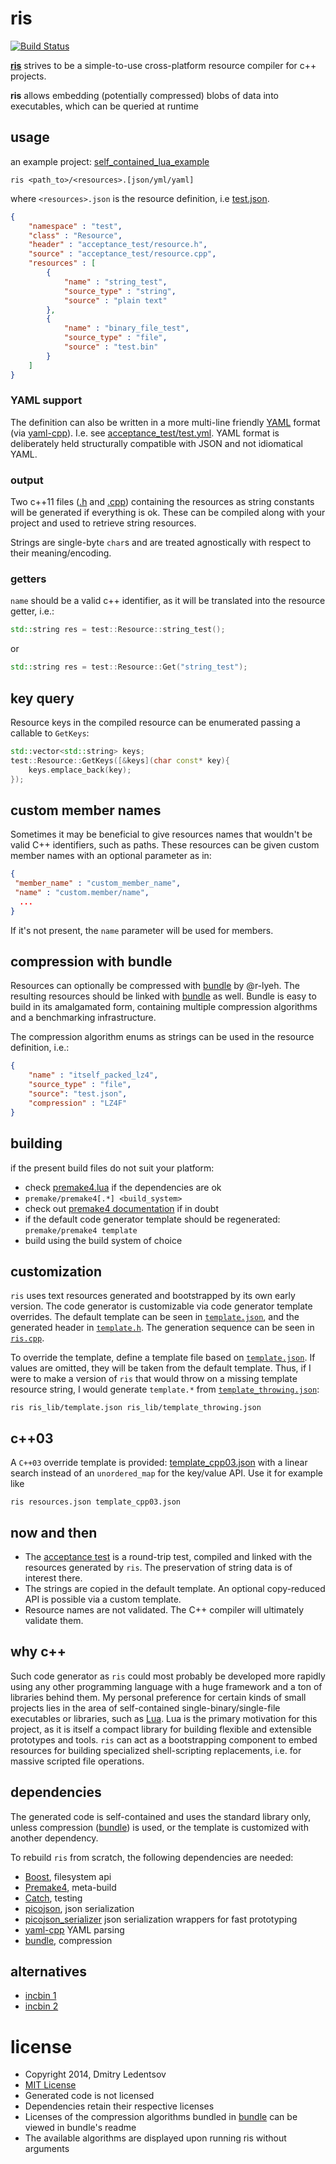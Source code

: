 ris
===

[![Build Status](https://travis-ci.org/d-led/ris.svg?branch=master)](https://travis-ci.org/d-led/ris)

[**ris**](https://github.com/d-led/ris) strives to be a simple-to-use cross-platform resource compiler for c++ projects.

**ris** allows embedding (potentially compressed) blobs of data into executables, which can be queried at runtime

usage
-----

an example project: [self_contained_lua_example](https://github.com/d-led/self_contained_lua_example)

`ris <path_to>/<resources>.[json/yml/yaml]`

where `<resources>.json` is the resource definition, i.e [test.json](acceptance_test/test.json).

```json
{
    "namespace" : "test",
    "class" : "Resource",
    "header" : "acceptance_test/resource.h",
    "source" : "acceptance_test/resource.cpp",
    "resources" : [
        {
            "name" : "string_test",
            "source_type" : "string",
            "source" : "plain text"
        },
        {
            "name" : "binary_file_test",
            "source_type" : "file",
            "source" : "test.bin"
        }
    ]
}
```

### YAML support ###

The definition can also be written in a more multi-line friendly [YAML](http://yaml.org/) format (via [yaml-cpp](https://github.com/jbeder/yaml-cpp)). I.e. see [acceptance_test/test.yml](acceptance_test/test.yml). YAML format is deliberately held structurally compatible with JSON and not idiomatical YAML.

### output ###

Two c++11 files ([.h](acceptance_test/resource.h) and [.cpp](acceptance_test/resource.h)) containing the resources as string constants will be generated if everything is ok. These can be compiled along with your project and used to retrieve string resources.

Strings are single-byte `char`s and are treated agnostically with respect to their meaning/encoding.

### getters ###

`name` should be a valid c++ identifier, as it will be translated into the resource getter, i.e.:

```cpp
std::string res = test::Resource::string_test();
```
or
```cpp
std::string res = test::Resource::Get("string_test");
```

key query
---------

Resource keys in the compiled resource can be enumerated passing a callable to `GetKeys`:

```cpp
std::vector<std::string> keys;
test::Resource::GetKeys([&keys](char const* key){
    keys.emplace_back(key);
});
```

custom member names
-------------------

Sometimes it may be beneficial to give resources names that wouldn't be valid C++ identifiers, such as paths. These resources can be given custom member names with an optional parameter as in:

```json
{
 "member_name" : "custom_member_name",
 "name" : "custom.member/name",
  ...
}
```

If it's not present, the `name` parameter will be used for members.

compression with bundle
-----------------------

Resources can optionally be compressed with [bundle](https://github.com/r-lyeh/bundle.git) by @r-lyeh. The resulting resources should be linked with [bundle](https://github.com/r-lyeh/bundle.git) as well. Bundle is easy to build in its amalgamated form, containing multiple compression algorithms and a benchmarking infrastructure.

The compression algorithm enums as strings can be used in the resource definition, i.e.:

```json
{
    "name" : "itself_packed_lz4",
    "source_type" : "file",
    "source": "test.json",
    "compression" : "LZ4F"
}
```

building
--------

if the present build files do not suit your platform:
- check [premake4.lua](premake4.lua) if the dependencies are ok
- `premake/premake4[.*] <build_system>`
- check out [premake4 documentation](http://industriousone.com/premake-quick-start) if in doubt
- if the default code generator template should be regenerated: `premake/premake4 template`
- build using the build system of choice

customization
-------------

`ris` uses text resources generated and bootstrapped by its own early version. The code generator is customizable via code generator template overrides. The default template can be seen in [`template.json`](ris_lib/template.json), and the generated header in [`template.h`](ris_lib/template.h). The generation sequence can be seen in [`ris.cpp`](ris_app/ris.cpp).

To override the template, define a template file based on [`template.json`](ris_lib/template.json). If values are omitted, they will be taken from the default template. Thus, if I were to make a version of `ris` that would throw on a missing template resource string, I would generate `template.*` from [`template_throwing.json`](ris_lib/template_throwing.json):

```
ris ris_lib/template.json ris_lib/template_throwing.json
```

c++03
-----

A `C++03` override template is provided: [template_cpp03.json](ris_lib/template_cpp03.json) with a linear search instead of an `unordered_map` for the key/value API. Use it for example like

```
ris resources.json template_cpp03.json
```

now and then
------------

- The [acceptance test](acceptance_test) is a round-trip test, compiled and linked with the resources generated by `ris`. The preservation of string data is of interest there.
- The strings are copied in the default template. An optional copy-reduced API is possible via a custom template.
- Resource names are not validated. The C++ compiler will ultimately validate them.

why c++
-------

Such code generator as `ris` could most probably be developed more rapidly using any other programming language with a huge framework and a ton of libraries behind them. My personal preference for certain kinds of small projects lies in the area of self-contained single-binary/single-file executables or libraries, such as [Lua](http://www.lua.org). Lua is the primary motivation for this project, as it is itself a compact library for building flexible and extensible prototypes and tools. `ris` can act as a bootstrapping component to embed resources for building specialized shell-scripting replacements, i.e. for massive scripted file operations.

dependencies
------------

The generated code is self-contained and uses the standard library only, unless compression ([bundle](https://github.com/r-lyeh/bundle)) is used, or the template is customized with another dependency.

To rebuild `ris` from scratch, the following dependencies are needed:

- [Boost](http://www.boost.org/), filesystem api
- [Premake4](https://bitbucket.org/premake/premake-dev/wiki/Home), meta-build
- [Catch](https://github.com/philsquared/Catch), testing
- [picojson](https://github.com/kazuho/picojson), json serialization
- [picojson_serializer](https://github.com/d-led/picojson_serializer) json serialization wrappers for fast prototyping
- [yaml-cpp](https://github.com/jbeder/yaml-cpp) YAML parsing
- [bundle](https://github.com/r-lyeh/bundle), compression

alternatives
------------

 - [incbin 1](https://github.com/rmitton/incbin)
 - [incbin 2](https://github.com/graphitemaster/incbin)

license
=======

- Copyright 2014, Dmitry Ledentsov
- [MIT License](LICENSE)
- Generated code is not licensed
- Dependencies retain their respective licenses
 - Licenses of the compression algorithms bundled in [bundle](https://github.com/r-lyeh/bundle) can be viewed in bundle's readme
 - The available algorithms are displayed upon running ris without arguments
